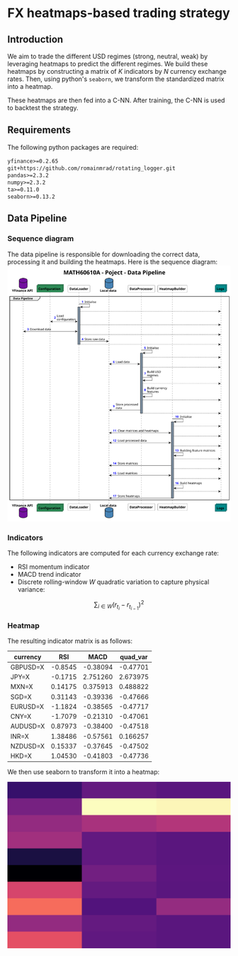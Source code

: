 # FX heatmaps-based trading strategy

## Introduction
We aim to trade the different USD regimes (strong, neutral, weak) by leveraging
heatmaps to predict the different regimes. We build these heatmaps by constructing
a matrix of $K$ indicators by $N$ currency exchange rates. Then, using python's `seaborn`,
we transform the standardized matrix into a heatmap.

These heatmaps are then fed into a C-NN. After training, the C-NN is used to backtest the
strategy.

## Requirements
The following python packages are required:
```
yfinance>=0.2.65
git+https://github.com/romainmrad/rotating_logger.git
pandas>=2.3.2
numpy>=2.3.2
ta>=0.11.0
seaborn>=0.13.2
```

## Data Pipeline

### Sequence diagram
The data pipeline is responsible for downloading the correct data, processing it and building
the heatmaps. Here is the sequence diagram:
![](documentation/sequence.svg)

### Indicators
The following indicators are computed for each currency exchange rate:
- RSI momentum indicator
- MACD trend indicator
- Discrete rolling-window $W$ quadratic variation to capture physical variance:

$$\sum_{i\in W}{(r_{t_i}-r_{t_{i-1}})}^2$$

### Heatmap
The resulting indicator matrix is as follows:

| currency | RSI     | MACD     | quad_var |
|----------|---------|----------|----------|
| GBPUSD=X | -0.8545 | -0.38094 | -0.47701 |
| JPY=X    | -0.1715 | 2.751260 | 2.673975 |
| MXN=X    | 0.14175 | 0.375913 | 0.488822 |
| SGD=X    | 0.31143 | -0.39336 | -0.47666 |
| EURUSD=X | -1.1824 | -0.38565 | -0.47717 |
| CNY=X    | -1.7079 | -0.21310 | -0.47061 |
| AUDUSD=X | 0.87973 | -0.38400 | -0.47518 |
| INR=X    | 1.38486 | -0.57561 | 0.166257 |
| NZDUSD=X | 0.15337 | -0.37645 | -0.47502 |
| HKD=X    | 1.04530 | -0.41803 | -0.47736 |

We then use seaborn to transform it into a heatmap:

![](documentation/heatmap.png)
